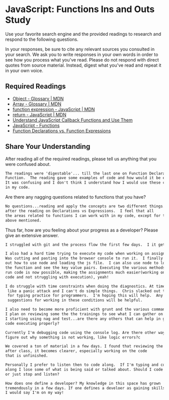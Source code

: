 # JavaScript: Functions Ins and Outs Study

Use your favorite search engine and the provided readings to research and
respond to the following questions.

In your responses, be sure to cite any relevant sources you consulted in your
search. We ask you to write responses in your own words in order to see how you
process what you've read. Please do not respond with direct quotes from source
material. Instead, digest what you've read and repeat it in your own voice.

## Required Readings

-   [Object - Glossary | MDN](https://developer.mozilla.org/en-US/docs/Glossary/Object)
-   [Array - Glossary | MDN](https://developer.mozilla.org/en-US/docs/Glossary/Array)
-   [function expression - JavaScript | MDN](https://developer.mozilla.org/en-US/docs/Web/JavaScript/Reference/Operators/function)
-   [return - JavaScript | MDN](https://developer.mozilla.org/en-US/docs/Web/JavaScript/Reference/Statements/return)
-   [Understand JavaScript Callback Functions and Use Them](http://javascriptissexy.com/understand-javascript-callback-functions-and-use-them)
-   [JavaScript - Functions](http://www.quirksmode.org/js/function.html)
-   [Function Declarations vs. Function Expressions](https://javascriptweblog.wordpress.com/2010/07/06/function-declarations-vs-function-expressions)

## Share Your Understanding

After reading all of the required readings, please tell us anything that you
were confused about.

```md
The readings were 'digestable'... till the last one on Function Declarations vs
Function.  The reading gave some examples of code and how would it be executed.
It was confusing and I don't think I understand how I would use these concepts
in my code.
```

Are there any nagging questions related to functions that you have?

```md
No questions...reading and apply the concepts are two different things. Especially
after the reading on Declarations vs Expressions.  I feel that all
the areas related to functions I can work with in my code, except for the
above mentioned.
```

Thus far, how are you feeling about your progress as a developer? Please give an
extensive answer.

```md
I struggled with git and the process flow the first few days.  I it get now, yeah!

I also had a hard time trying to execute my code when working on assignments.  I
Was cutting and pasting into the browser console to run it.  I finally figured
out how to use node and loading the js file.  I can also use node to look at
the function and see the key value pairs. Executing the various methods to
run code is now possible, making the assignments much easier(working on
code and not struggling with execution), yeah!

I do struggle with time constraints when doing the diagnostics. At times its
 like a panic attack and I can't do simple things.  Chris slacked out the link
 for typing practice for programmers.  I'm hoping this will help.  Any other
 suggestions for working in these conditions will be helpful.

I also need to become more proficient with grunt and the various commands.
I plan on reviewing some the the trainings to see what I can gather on usage.
I starting using nag and test...are there any others that can help in getting
code executing properly?

Currently I'm debugging code using the console log. Are there other ways to
figure out why something is not working, like logic errors?c

We covered a ton of material in a few days. I found that reviewing the material
after class, it becomes clearer, especially working on the code
that is unfinished.

Personally I prefer to listen then to code along.  If I'm typing and coding
along I lose some of what is being said or talked about. Should I code along
or just stop and listen?

How does one define a developer? My knowledge in this space has grown
tremendously in a few days. If one defines a develoer as gaining skills, yes
I would say I'm on my way!

```
